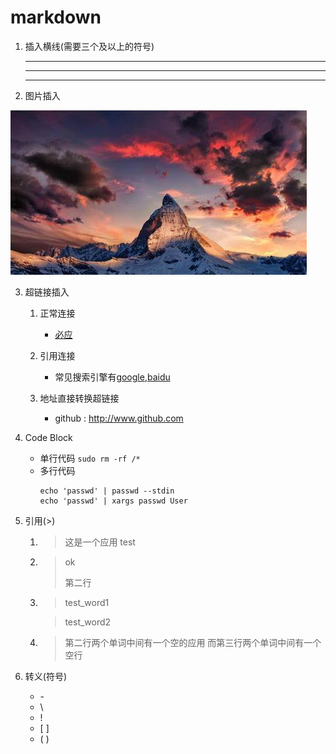 # markdown 

1. 插入横线(需要三个及以上的符号)
    ***
    ___
    ___

2. 图片插入

![演示](./%E6%BC%94%E7%A4%BA.jpg)

3. 超链接插入
    1. 正常连接 
        - [必应](http://cn.bing.com)

    2. 引用连接
        - 常见搜索引擎有[google],[baidu]

        [google]: http://google.com
        [baidu]: https://baidu.com

    3. 地址直接转换超链接
        - github : <http://www.github.com>


4. Code Block
    - 单行代码 ` sudo rm -rf /* `
    - 多行代码 
        ```shell
        echo 'passwd' | passwd --stdin
        echo 'passwd' | xargs passwd User
        ```
5. 引用(>)
    1. > 这是一个应用
test
    2. >ok
        >
        >第二行
    3. >test_word1

        >test_word2
    4. >第二行两个单词中间有一个空的应用 而第三行两个单词中间有一个空行

6. 转义(符号\)
    - \-
    - \\
    - \!
    - \[ ]
    - \( )



